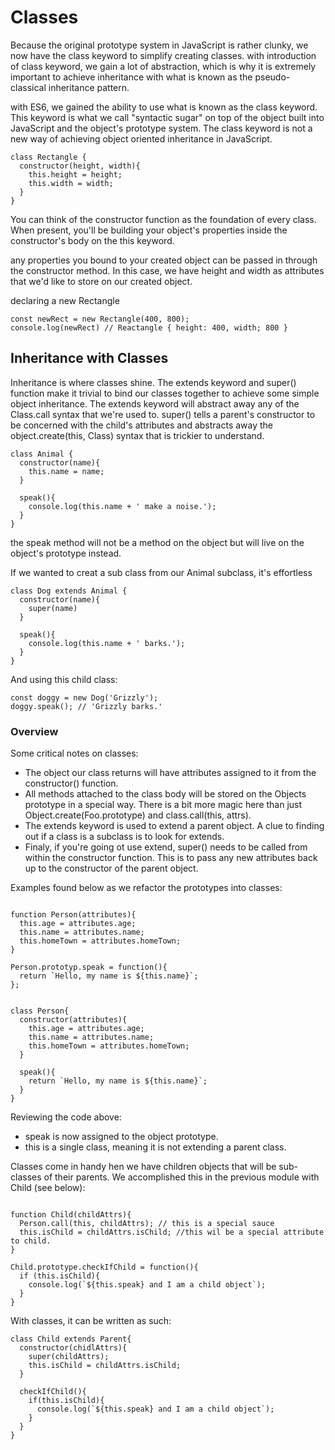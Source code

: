 # Classes

Because the original prototype system in JavaScript is rather clunky, we now have the class keyword to simplify creating classes. with introduction of class keyword, we gain a lot of abstraction, which is why it is extremely important to achieve inheritance with what is known as the pseudo-classical inheritance pattern.

with ES6, we gained the ability to use what is known as the class keyword. This keyword is what we call "syntactic sugar" on top of the object built into JavaScript and the object's prototype system. The class keyword is not a new way of achieving object oriented inheritance in JavaScript.

```
class Rectangle {
  constructor(height, width){
    this.height = height;
    this.width = width;
  }
}

```

You can think of the constructor function as the foundation of every class. When present, you'll be building your object's properties inside the constructor's body on the this keyword.

any properties you bound to your created object can be passed in through the constructor method. In this case, we have height and width as attributes that we'd like to store on our created object.

declaring a new Rectangle

```
const newRect = new Rectangle(400, 800);
console.log(newRect) // Reactangle { height: 400, width; 800 }
```

## Inheritance with Classes

Inheritance is where classes shine. The extends keyword and super() function make it trivial to bind our classes together to achieve some simple object inheritance. The extends keyword will abstract away any of the Class.call syntax that we're used to. super() tells a parent's constructor to be concerned with the child's attributes and abstracts away the object.create(this, Class) syntax that is trickier to understand.

```
class Animal {
  constructor(name){
    this.name = name;
  }

  speak(){
    console.log(this.name + ' make a noise.');
  }
}
```

the speak method will not be a method on the object but will live on the object's prototype instead.

If we wanted to creat a sub class from our Animal subclass, it's effortless

```
class Dog extends Animal {
  constructor(name){
    super(name)
  }

  speak(){
    console.log(this.name + ' barks.');
  }
}
```

And using this child class:

```
const doggy = new Dog('Grizzly');
doggy.speak(); // 'Grizzly barks.'

```

### Overview

Some critical notes on classes:

* The object our class returns will have attributes assigned to it from the constructor() function.
* All methods attached to the class body will be stored on the Objects prototype in a special way. There is a bit more magic here than just Object.create(Foo.prototype) and class.call(this, attrs).
* The extends keyword is used to extend a parent object. A clue to finding out if a class is a subclass is to look for extends.
* Finaly, if you're going ot use extend, super() needs to be called from within the constructor function. This is to pass any new attributes back up to the constructor of the parent object.

Examples found below as we refactor the prototypes into classes:

```

function Person(attributes){
  this.age = attributes.age;
  this.name = attributes.name;
  this.homeTown = attributes.homeTown;
}

Person.prototyp.speak = function(){
  return `Hello, my name is ${this.name}`;
};


class Person{
  constructor(attributes){
    this.age = attributes.age;
    this.name = attributes.name;
    this.homeTown = attributes.homeTown;
  }

  speak(){
    return `Hello, my name is ${this.name}`;
  }
}

```

Reviewing the code above:
- speak is now assigned to the object prototype.
- this is a single class, meaning it is not extending a parent class.


Classes come in handy hen we have children objects that will be sub-classes of their parents. We accomplished this in the previous module with Child (see below):

```

function Child(childAttrs){
  Person.call(this, childAttrs); // this is a special sauce
  this.isChild = childAttrs.isChild; //this wil be a special attribute to child.
}

Child.prototype.checkIfChild = function(){
  if (this.isChild){
    console.log(`${this.speak} and I am a child object`);
  }
}

```

With classes, it can be written as such:

```
class Child extends Parent{
  constructor(chidlAttrs){
    super(childAttrs);
    this.isChild = childAttrs.isChild;
  }

  checkIfChild(){
    if(this.isChild){
      console.log(`${this.speak} and I am a child object`);
    }
  }
}

```
